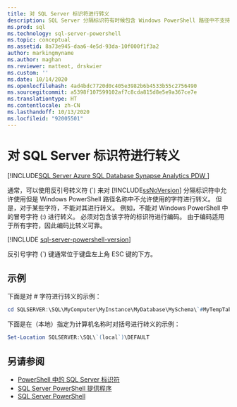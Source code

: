 ```yaml
---
title: 对 SQL Server 标识符进行转义
description: SQL Server 分隔标识符有时候包含 Windows PowerShell 路径中不支持的字符。 了解其中某些字符如何使用反引号字符进行转义。
ms.prod: sql
ms.technology: sql-server-powershell
ms.topic: conceptual
ms.assetid: 8a73e945-daa6-4e5d-93da-10f000f1f3a2
author: markingmyname
ms.author: maghan
ms.reviewer: matteot, drskwier
ms.custom: ''
ms.date: 10/14/2020
ms.openlocfilehash: 4ad4bdc7720d0c405e3982b6b4533b55c2756490
ms.sourcegitcommit: a5398f107599102af7c8cda815d8e5e9a367ce7e
ms.translationtype: HT
ms.contentlocale: zh-CN
ms.lasthandoff: 10/13/2020
ms.locfileid: "92005501"
---
```

# <a name="escape-sql-server-identifiers"></a>对 SQL Server 标识符进行转义

[!INCLUDE[SQL Server Azure SQL Database Synapse Analytics PDW ](../includes/applies-to-version/sql-asdb-asdbmi-asa-pdw.md)]

通常，可以使用反引号转义符 (`) 来对 [!INCLUDE[ssNoVersion](../includes/ssnoversion-md.md)] 分隔标识符中允许使用但是 Windows PowerShell 路径名称中不允许使用的字符进行转义。 但是，对于某些字符，不能对其进行转义。 例如，不能对 Windows PowerShell 中的冒号字符 (:) 进行转义。 必须对包含该字符的标识符进行编码。 由于编码适用于所有字符，因此编码比转义可靠。  

[!INCLUDE [sql-server-powershell-version](../includes/sql-server-powershell-version.md)]

反引号字符 (`) 键通常位于键盘左上角 ESC 键的下方。  

## <a name="examples"></a>示例

下面是对 # 字符进行转义的示例：  

```powershell
cd SQLSERVER:\SQL\MyComputer\MyInstance\MyDatabase\MySchema\`#MyTempTable  
```

下面是在（本地）指定为计算机名称时对括号进行转义的示例：  

```powershell
Set-Location SQLSERVER:\SQL\`(local`)\DEFAULT  
```

## <a name="see-also"></a>另请参阅

- [PowerShell 中的 SQL Server 标识符](sql-server-identifiers-in-powershell.md)
- [SQL Server PowerShell 提供程序](sql-server-powershell-provider.md)
- [SQL Server PowerShell](sql-server-powershell.md)